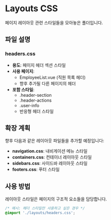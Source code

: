 # Layouts CSS

페이지 레이아웃 관련 스타일들을 모아놓은 폴더입니다.

## 파일 설명

### headers.css
- **용도**: 페이지 헤더 섹션 스타일
- **사용 페이지**: 
  - EmployeeList.vue (직원 목록 헤더)
  - 향후 추가될 다른 페이지의 헤더
- **포함 스타일**: 
  - .header-section
  - .header-actions
  - .user-info
  - 반응형 헤더 스타일

## 확장 계획

향후 다음과 같은 레이아웃 파일들을 추가할 예정입니다:

- **navigation.css**: 내비게이션 메뉴 스타일
- **containers.css**: 컨테이너 레이아웃 스타일
- **sidebars.css**: 사이드바 레이아웃 스타일
- **footers.css**: 푸터 스타일

## 사용 방법

레이아웃 스타일은 페이지의 구조적 요소들을 담당합니다.

```css
/* 예시: 헤더 스타일만 사용하고 싶은 경우 */
@import './layouts/headers.css';
```
